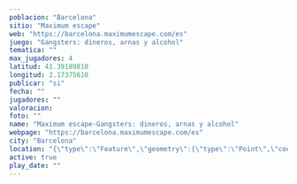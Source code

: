 ```yaml
---
poblacion: "Barcelona"
sitio: "Maximum escape"
web: "https://barcelona.maximumescape.com/es"
juego: "Gangsters: dineros, arnas y alcohol"
tematica: ""
max_jugadores: 4
latitud: 41.39189810
longitud: 2.17375610
publicar: "si"
fecha: ""
jugadores: ""
valoracion: 
foto: ""
name: "Maximum escape-Gangsters: dineros, arnas y alcohol"
webpage: "https://barcelona.maximumescape.com/es"
city: "Barcelona"
location: "{\"type\":\"Feature\",\"geometry\":{\"type\":\"Point\",\"coordinates\":[\"41,39189810\",\"2,17375610\"]}}"
active: true
play_date: ""
---
```


